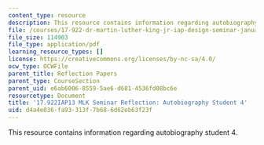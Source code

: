 ```yaml
---
content_type: resource
description: This resource contains information regarding autobiography student 4.
file: /courses/17-922-dr-martin-luther-king-jr-iap-design-seminar-january-iap-2013/d4a4e036fa93313f7b686d62eb63f23f_MIT17_922IAP13_RefPapr3D.pdf
file_size: 114903
file_type: application/pdf
learning_resource_types: []
license: https://creativecommons.org/licenses/by-nc-sa/4.0/
ocw_type: OCWFile
parent_title: Reflection Papers
parent_type: CourseSection
parent_uid: e6ab6006-8559-5ae6-d681-4536fd08bc6e
resourcetype: Document
title: '17.922IAP13 MLK Seminar Reflection: Autobiography Student 4'
uid: d4a4e036-fa93-313f-7b68-6d62eb63f23f
---
```

This resource contains information regarding autobiography student 4.